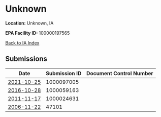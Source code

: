# Unknown

**Location:** Unknown, IA

**EPA Facility ID:** 100000197565

[Back to IA Index](../../index.md)

## Submissions

| Date | Submission ID | Document Control Number |
|------|--------------|-------------------------|
| [2021-10-25](submissions/1000097005.md) | 1000097005 |  |
| [2016-10-28](submissions/1000059163.md) | 1000059163 |  |
| [2011-11-17](submissions/1000024631.md) | 1000024631 |  |
| [2006-11-22](submissions/47101.md) | 47101 |  |
